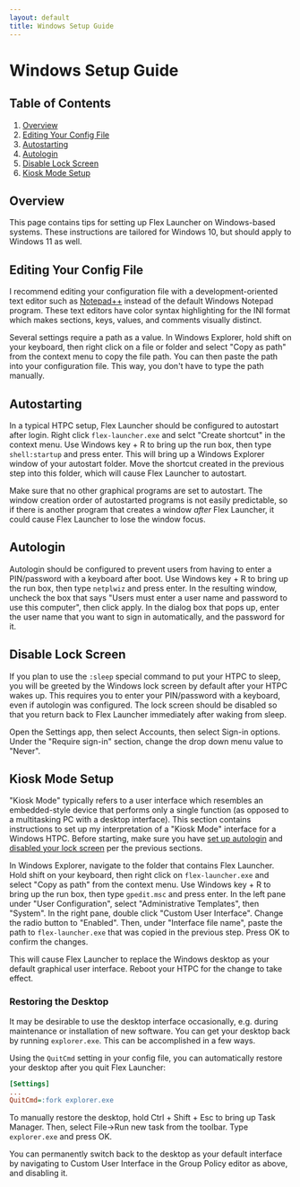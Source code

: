 ```yaml
---
layout: default
title: Windows Setup Guide
---
```

# Windows Setup Guide
## Table of Contents
1. [Overview](#overview)
2. [Editing Your Config File](#editing-your-config-file)
3. [Autostarting](#autostarting)
4. [Autologin](#autologin)
5. [Disable Lock Screen](#disable-lock-screen)
6. [Kiosk Mode Setup](#kiosk-mode-setup)

## Overview
This page contains tips for setting up Flex Launcher on Windows-based systems. These instructions are tailored for Windows 10, but should apply to Windows 11 as well.

## Editing Your Config File
I recommend editing your configuration file with a development-oriented text editor such as [Notepad++](https://notepad-plus-plus.org/) instead of the default Windows Notepad program. These text editors have color syntax highlighting for the INI format which makes sections, keys, values, and comments visually distinct.

Several settings require a path as a value. In Windows Explorer, hold shift on your keyboard, then right click on a file or folder and select "Copy as path" from the context menu to copy the file path. You can then paste the path into your configuration file. This way, you don't have to type the path manually.

## Autostarting
In a typical HTPC setup, Flex Launcher should be configured to autostart after login. Right click `flex-launcher.exe` and selct "Create shortcut" in the context menu. Use Windows key + R to bring up the run box, then type `shell:startup` and press enter. This will bring up a Windows Explorer window of your autostart folder. Move the shortcut created in the previous step into this folder, which will cause Flex Launcher to autostart.

Make sure that no other graphical programs are set to autostart. The window creation order of autostarted programs is not easily predictable, so if there is another program that creates a window *after* Flex Launcher, it could cause Flex Launcher to lose the window focus.

## Autologin
Autologin should be configured to prevent users from having to enter a PIN/password with a keyboard after boot. Use Windows key + R to bring up the run box, then type `netplwiz` and press enter. In the resulting window, uncheck the box that says "Users must enter a user name and password to use this computer", then click apply. In the dialog box that pops up, enter the user name that you want to sign in automatically, and the password for it.

## Disable Lock Screen
If you plan to use the `:sleep` special command to put your HTPC to sleep, you will be greeted by the Windows lock screen by default after your HTPC wakes up. This requires you to enter your PIN/password with a keyboard, even if autologin was configured. The lock screen should be disabled so that you return back to Flex Launcher immediately after waking from sleep.

Open the Settings app, then select Accounts, then select Sign-in options. Under the "Require sign-in" section, change the drop down menu value to "Never".

## Kiosk Mode Setup
"Kiosk Mode" typically refers to a user interface which resembles an embedded-style device that performs only a single function (as opposed to a multitasking PC with a desktop interface). This section contains instructions to set up my interpretation of a "Kiosk Mode" interface for a Windows HTPC. Before starting, make sure you have [set up autologin](#autologin) and [disabled your lock screen](#disable-lock-screen) per the previous sections.

In Windows Explorer, navigate to the folder that contains Flex Launcher. Hold shift on your keyboard, then right click on `flex-launcher.exe` and select "Copy as path" from the context menu. Use Windows key + R to bring up the run box, then type `gpedit.msc` and press enter. In the left pane under "User Configuration", select "Administrative Templates", then "System". In the right pane, double click "Custom User Interface". Change the radio button to "Enabled". Then, under "Interface file name", paste the path to `flex-launcher.exe` that was copied in the previous step. Press OK to confirm the changes.

This will cause Flex Launcher to replace the Windows desktop as your default graphical user interface. Reboot your HTPC for the change to take effect.

### Restoring the Desktop
It may be desirable to use the desktop interface occasionally, e.g. during maintenance or installation of new software. You can get your desktop back by running `explorer.exe`. This can be accomplished in a few ways.

Using the `QuitCmd` setting in your config file, you can automatically restore your desktop after you quit Flex Launcher:
```INI
[Settings]
...
QuitCmd=:fork explorer.exe
```

To manually restore the desktop, hold Ctrl + Shift + Esc to bring up Task Manager. Then, select File->Run new task from the toolbar. Type `explorer.exe` and press OK.

You can permanently switch back to the desktop as your default interface by navigating to Custom User Interface in the Group Policy editor as above, and disabling it.
